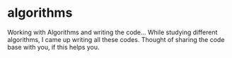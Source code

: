 # algorithms
Working with Algorithms and writing the code...
While studying different algorithms, I came up writing all these codes. Thought of sharing the code base with you, if this helps you.
